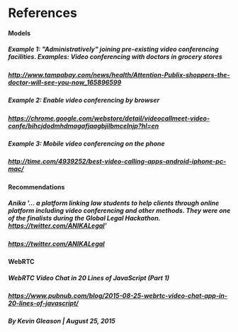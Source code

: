 # References 

#### Models

##### Example 1: "Administratively" joining pre-existing video conferencing facilities. Examples: Video conferencing with doctors in grocery stores
##### http://www.tampabay.com/news/health/Attention-Publix-shoppers-the-doctor-will-see-you-now_165896599
##### Example 2: Enable video conferencing by browser
#####  https://chrome.google.com/webstore/detail/videocallmeet-video-confe/bihcjdodmhdmagafjaagbjilbmcelnjp?hl=en
##### Example 3: Mobile video conferencing on the phone
##### http://time.com/4939252/best-video-calling-apps-android-iphone-pc-mac/

#### Recommendations

##### Anika '...  a platform linking law students to help clients through online platform including video conferencing and other methods. They were one of the finalists during the Global Legal Hackathon. https://twitter.com/ANIKALegal'
##### https://twitter.com/ANIKALegal

#### WebRTC 

##### WebRTC Video Chat in 20 Lines of JavaScript (Part 1)
##### https://www.pubnub.com/blog/2015-08-25-webrtc-video-chat-app-in-20-lines-of-javascript/
##### By Kevin Gleason | August 25, 2015

